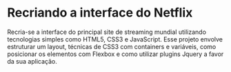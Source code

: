 # Recriando a interface do Netflix

Recria-se a interface do principal site de streaming mundial utilizando tecnologias simples como HTML5, CSS3 e JavaScript. Esse projeto envolve estruturar um layout, técnicas de CSS3 com containers e variáveis, como posicionar os elementos com Flexbox e como utilizar plugins Jquery a favor da sua aplicação.


